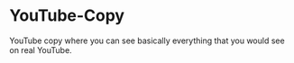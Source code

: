 # YouTube-Copy

YouTube copy where you can see basically everything that you would see on real YouTube.